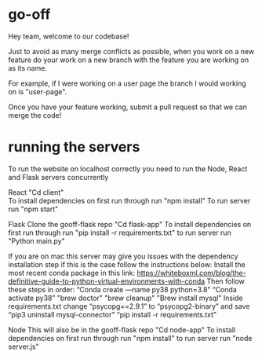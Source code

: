 # go-off

Hey team, welcome to our codebase!

Just to avoid as many merge conflicts as possible, when you work on a new feature
do your work on a new branch with the feature you are working on as its name.

For example, if I were working on a user page the branch I would working on is "user-page".

Once you have your feature working, submit a pull request so that we can merge the code!

# running the servers
To run the website on localhost correctly you need to run the Node, React and Flask servers concurrently

React
"Cd client"  
To install dependencies on first run through run "npm install"
To run server run "npm start"

Flask
Clone the gooff-flask repo
"Cd flask-app"
To install dependencies on first run through run "pip install -r requirements.txt"
to run server run "Python main.py"

If you are on mac this server may give you issues with the dependency installation step if this is the case follow the instructions below:
Install the most recent conda package in this link: https://whiteboxml.com/blog/the-definitive-guide-to-python-virtual-environments-with-conda
Then follow these steps in order:
“Conda create —name py38 python=3.8”
“Conda activate py38”
"brew doctor"
"brew cleanup"
"Brew install mysql"
Inside requirements.txt change “psycopg==2.9.1” to “psycopg2-binary” and save
“pip3 uninstall mysql-connector”
“pip install -r requirements.txt”

Node
This will also be in the gooff-flask repo
"Cd node-app"
To install dependencies on first run through run "npm install"
to run server run "node server.js"
